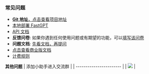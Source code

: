 ### 常见问题

- [**Git 地址**，点击查看项目地址](https://github.com/labring/FastGPT)
- [本地部署 FastGPT](https://doc.fastgpt.run/docs/installation)
- [API 文档](https://doc.fastgpt.run/docs/development/openapi?pre_pathname=%2Fdrive%2Fhome%2F)
- **反馈问卷**: 如果你遇到任何使用问题或有期望的功能，可以[填写该问卷](https://www.wjx.cn/vm/rLIw1uD.aspx#)
- **问题文档**: [先看文档，再提问](https://kjqvjse66l.feishu.cn/docx/HtrgdT0pkonP4kxGx8qcu6XDnGh)
- [点击查看商业版文档](https://doc.fastgpt.run/docs/commercial)
- [计费规则](https://doc.fastgpt.run/docs/pricing/)

**其他问题**
| 添加小助手进入交流群 |
| ----------------------- |
| ![](https://otnvvf-imgs.oss.laf.run/wx300.jpg) |
